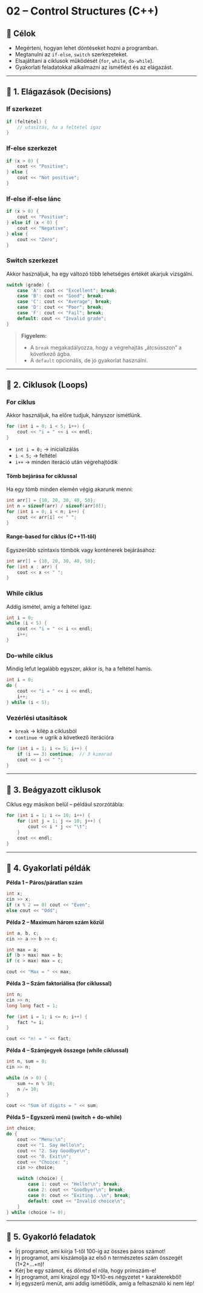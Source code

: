# 02 – Control Structures (C++)

## 🎯 Célok

- Megérteni, hogyan lehet döntéseket hozni a programban.
- Megtanulni az `if-else`, `switch` szerkezeteket.
- Elsajátítani a ciklusok működését (`for`, `while`, `do-while`).
- Gyakorlati feladatokkal alkalmazni az ismétlést és az elágazást.

---

## 🔹 1. Elágazások (Decisions)

### If szerkezet

```cpp
if (feltétel) {
    // utasítás, ha a feltétel igaz
}
```

### If-else szerkezet

```cpp
if (x > 0) {
    cout << "Positive";
} else {
    cout << "Not positive";
}
```

### If-else if-else lánc

```cpp
if (x > 0) {
    cout << "Positive";
} else if (x < 0) {
    cout << "Negative";
} else {
    cout << "Zero";
}
```

### Switch szerkezet

Akkor használjuk, ha egy változó több lehetséges értékét akarjuk vizsgálni.

```cpp
switch (grade) {
    case 'A': cout << "Excellent"; break;
    case 'B': cout << "Good"; break;
    case 'C': cout << "Average"; break;
    case 'D': cout << "Poor"; break;
    case 'F': cout << "Fail"; break;
    default: cout << "Invalid grade";
}
```

> **Figyelem:**  
> - A `break` megakadályozza, hogy a végrehajtás „átcsússzon” a következő ágba.  
> - A `default` opcionális, de jó gyakorlat használni.

---

## 🔹 2. Ciklusok (Loops)
### For ciklus

Akkor használjuk, ha előre tudjuk, hányszor ismétlünk.

```cpp
for (int i = 0; i < 5; i++) {
    cout << "i = " << i << endl;
}
```

- `int i = 0;` → inicializálás
- `i < 5;` → feltétel
- `i++` → minden iteráció után végrehajtódik

#### Tömb bejárása for ciklussal

Ha egy tömb minden elemén végig akarunk menni:

```cpp
int arr[] = {10, 20, 30, 40, 50};
int n = sizeof(arr) / sizeof(arr[0]);
for (int i = 0; i < n; i++) {
    cout << arr[i] << " ";
}
```

#### Range-based for ciklus (C++11-től)

Egyszerűbb szintaxis tömbök vagy konténerek bejárásához:

```cpp
int arr[] = {10, 20, 30, 40, 50};
for (int x : arr) {
    cout << x << " ";
}
```

### While ciklus

Addig ismétel, amíg a feltétel igaz.

```cpp
int i = 0;
while (i < 5) {
    cout << "i = " << i << endl;
    i++;
}
```

### Do-while ciklus

Mindig lefut legalább egyszer, akkor is, ha a feltétel hamis.

```cpp
int i = 0;
do {
    cout << "i = " << i << endl;
    i++;
} while (i < 5);
```

### Vezérlési utasítások

- `break` → kilép a ciklusból
- `continue` → ugrik a következő iterációra

```cpp
for (int i = 1; i <= 5; i++) {
    if (i == 3) continue;  // 3 kimarad
    cout << i << " ";
}
```

---

## 🔹 3. Beágyazott ciklusok

Ciklus egy másikon belül – például szorzótábla:

```cpp
for (int i = 1; i <= 10; i++) {
    for (int j = 1; j <= 10; j++) {
        cout << i * j << "\t";
    }
    cout << endl;
}
```

---

## 🔹 4. Gyakorlati példák

**Példa 1 – Páros/páratlan szám**

```cpp
int x;
cin >> x;
if (x % 2 == 0) cout << "Even";
else cout << "Odd";
```

**Példa 2 – Maximum három szám közül**

```cpp
int a, b, c;
cin >> a >> b >> c;

int max = a;
if (b > max) max = b;
if (c > max) max = c;

cout << "Max = " << max;
```

**Példa 3 – Szám faktoriálisa (for ciklussal)**

```cpp
int n;
cin >> n;
long long fact = 1;

for (int i = 1; i <= n; i++) {
    fact *= i;
}

cout << "n! = " << fact;
```

**Példa 4 – Számjegyek összege (while ciklussal)**

```cpp
int n, sum = 0;
cin >> n;

while (n > 0) {
    sum += n % 10;
    n /= 10;
}

cout << "Sum of digits = " << sum;
```

**Példa 5 – Egyszerű menü (switch + do-while)**

```cpp
int choice;
do {
    cout << "Menu:\n";
    cout << "1. Say Hello\n";
    cout << "2. Say Goodbye\n";
    cout << "0. Exit\n";
    cout << "Choice: ";
    cin >> choice;

    switch (choice) {
        case 1: cout << "Hello!\n"; break;
        case 2: cout << "Goodbye!\n"; break;
        case 0: cout << "Exiting...\n"; break;
        default: cout << "Invalid choice\n";
    }
} while (choice != 0);
```

---

## 🔹 5. Gyakorló feladatok

- Írj programot, ami kiírja 1-től 100-ig az összes páros számot!
- Írj programot, ami kiszámolja az első n természetes szám összegét (1+2+…+n)!
- Kérj be egy számot, és döntsd el róla, hogy prímszám-e!
- Írj programot, ami kirajzol egy 10×10-es négyzetet `*` karakterekből!
- Írj egyszerű menüt, ami addig ismétlődik, amíg a felhasználó ki nem lép!